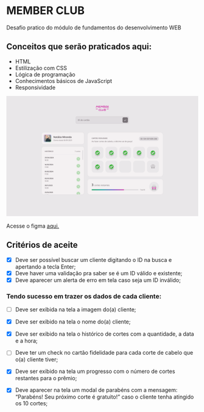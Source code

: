 # MEMBER CLUB

Desafio pratico do módulo de fundamentos do desenvolvimento WEB

## Conceitos que serão praticados aqui:
- HTML
- Estilização com CSS
- Lógica de programação
- Conhecimentos básicos de JavaScript
- Responsividade


<img src="./docs/project-banner.png" alt="Descrição da imagem" />

Acesse o figma [aqui.](https://www.figma.com/design/3ooLHBlY4RTv1XEluv4XXE/Cart%C3%A3o-fidelidade--Community---Copy-?node-id=3-376&p=f&t=1xcVuwt470Dtl5sv-0)

## Critérios de aceite

- [x] Deve ser possível buscar um cliente digitando o ID na busca e apertando a tecla Enter;
- [x] Deve haver uma validação pra saber se é um ID válido e existente;
- [x] Deve aparecer um alerta de erro em tela caso seja um ID inválido;

### Tendo sucesso em trazer os dados de cada cliente:

- [ ] Deve ser exibida na tela a imagem do(a) cliente;
- [x] Deve ser exibido na tela o nome do(a) cliente;
- [x] Deve ser exibido na tela o histórico de cortes com a quantidade, a data e a hora;
- [ ] Deve ter um check no cartão fidelidade para cada corte de cabelo que o(a) cliente tiver;
- [x] Deve ser exibido na tela um progresso com o número de cortes restantes para o prêmio;
- [x] Deve aparecer na tela um modal de parabéns com a mensagem: “Parabéns! Seu próximo corte é gratuito!” caso o cliente tenha atingido os 10 cortes;


